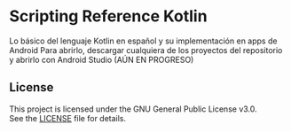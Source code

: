 # Scripting Reference Kotlin
Lo básico del lenguaje Kotlin en español y su implementación en apps de Android
Para abrirlo, descargar cualquiera de los proyectos del repositorio y abrirlo con Android Studio
(AÚN EN PROGRESO)

## License
This project is licensed under the GNU General Public License v3.0.  
See the [LICENSE](./LICENSE.txt) file for details.
